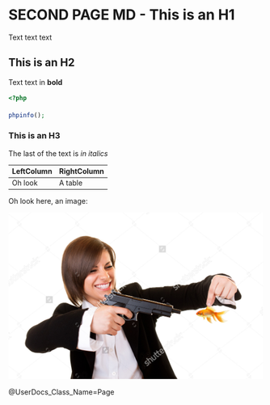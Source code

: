 # SECOND PAGE MD - This is an H1

Text text text

## This is an H2

Text text in **bold**

```php
<?php

phpinfo();
```

### This is an H3

The last of the text is *in italics*

| LeftColumn | RightColumn |
| ---------- | ----------- |
| Oh look    | A table     |

Oh look here, an image:

![This is alt text](/docs/userguides/img/stock_image_fish.jpeg)

@UserDocs_Class_Name=Page
